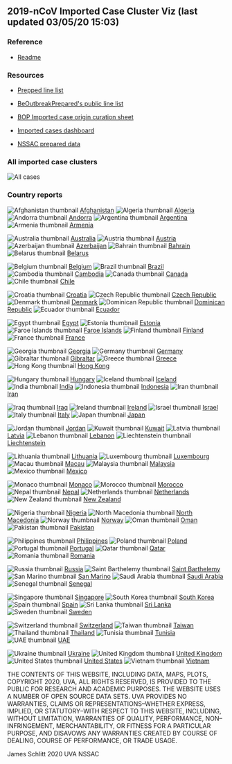 ## 2019-nCoV Imported Case Cluster Viz (last updated 03/05/20 15:03)


### Reference

* [Readme](https://github.com/SchlittDataSci/SchlittDataSci.github.io/blob/master/README.md)


### Resources

* [Prepped line list](cleaned_line_list.csv)

* [BeOutbreakPrepared's public line list](https://github.com/beoutbreakprepared/nCoV2019)

* [BOP Imported case origin curation sheet](https://docs.google.com/spreadsheets/d/1s2j-RmkO8C69HtrELpNMipkG5ftPJqCPEzGRAxIukFY/edit#gid=0)

* [Imported cases dashboard](https://datastudio.google.com/reporting/f6ad0988-f203-45f8-8d18-5d726c1d2d8b)

* [NSSAC prepared data](https://github.com/SchlittDataSci/SchlittDataSci.github.io/tree/master/data)


### All imported case clusters

![All cases](cluster_analysis/all_imported_cases_NIHFogarty.png)

### Country reports
![Afghanistan thumbnail](thumbnails/Afghanistan_thumbnail.png)  [Afghanistan](country_reports/Afghanistan_report.md)             ![Algeria thumbnail](thumbnails/Algeria_thumbnail.png)  [Algeria](country_reports/Algeria_report.md)             ![Andorra thumbnail](thumbnails/Andorra_thumbnail.png)  [Andorra](country_reports/Andorra_report.md)             ![Argentina thumbnail](thumbnails/Argentina_thumbnail.png)  [Argentina](country_reports/Argentina_report.md)             ![Armenia thumbnail](thumbnails/Armenia_thumbnail.png)  [Armenia](country_reports/Armenia_report.md)

![Australia thumbnail](thumbnails/Australia_thumbnail.png)  [Australia](country_reports/Australia_report.md)             ![Austria thumbnail](thumbnails/Austria_thumbnail.png)  [Austria](country_reports/Austria_report.md)             ![Azerbaijan thumbnail](thumbnails/Azerbaijan_thumbnail.png)  [Azerbaijan](country_reports/Azerbaijan_report.md)             ![Bahrain thumbnail](thumbnails/Bahrain_thumbnail.png)  [Bahrain](country_reports/Bahrain_report.md)             ![Belarus thumbnail](thumbnails/Belarus_thumbnail.png)  [Belarus](country_reports/Belarus_report.md)

![Belgium thumbnail](thumbnails/Belgium_thumbnail.png)  [Belgium](country_reports/Belgium_report.md)             ![Brazil thumbnail](thumbnails/Brazil_thumbnail.png)  [Brazil](country_reports/Brazil_report.md)             ![Cambodia thumbnail](thumbnails/Cambodia_thumbnail.png)  [Cambodia](country_reports/Cambodia_report.md)             ![Canada thumbnail](thumbnails/Canada_thumbnail.png)  [Canada](country_reports/Canada_report.md)             ![Chile thumbnail](thumbnails/Chile_thumbnail.png)  [Chile](country_reports/Chile_report.md)

![Croatia thumbnail](thumbnails/Croatia_thumbnail.png)  [Croatia](country_reports/Croatia_report.md)             ![Czech Republic thumbnail](thumbnails/Czech_Republic_thumbnail.png)  [Czech Republic](country_reports/Czech_Republic_report.md)             ![Denmark thumbnail](thumbnails/Denmark_thumbnail.png)  [Denmark](country_reports/Denmark_report.md)             ![Dominican Republic thumbnail](thumbnails/Dominican_Republic_thumbnail.png)  [Dominican Republic](country_reports/Dominican_Republic_report.md)             ![Ecuador thumbnail](thumbnails/Ecuador_thumbnail.png)  [Ecuador](country_reports/Ecuador_report.md)

![Egypt thumbnail](thumbnails/Egypt_thumbnail.png)  [Egypt](country_reports/Egypt_report.md)             ![Estonia thumbnail](thumbnails/Estonia_thumbnail.png)  [Estonia](country_reports/Estonia_report.md)             ![Faroe Islands thumbnail](thumbnails/Faroe_Islands_thumbnail.png)  [Faroe Islands](country_reports/Faroe_Islands_report.md)             ![Finland thumbnail](thumbnails/Finland_thumbnail.png)  [Finland](country_reports/Finland_report.md)             ![France thumbnail](thumbnails/France_thumbnail.png)  [France](country_reports/France_report.md)

![Georgia thumbnail](thumbnails/Georgia_thumbnail.png)  [Georgia](country_reports/Georgia_report.md)             ![Germany thumbnail](thumbnails/Germany_thumbnail.png)  [Germany](country_reports/Germany_report.md)             ![Gibraltar thumbnail](thumbnails/Gibraltar_thumbnail.png)  [Gibraltar](country_reports/Gibraltar_report.md)             ![Greece thumbnail](thumbnails/Greece_thumbnail.png)  [Greece](country_reports/Greece_report.md)             ![Hong Kong thumbnail](thumbnails/Hong_Kong_thumbnail.png)  [Hong Kong](country_reports/Hong_Kong_report.md)

![Hungary thumbnail](thumbnails/Hungary_thumbnail.png)  [Hungary](country_reports/Hungary_report.md)             ![Iceland thumbnail](thumbnails/Iceland_thumbnail.png)  [Iceland](country_reports/Iceland_report.md)             ![India thumbnail](thumbnails/India_thumbnail.png)  [India](country_reports/India_report.md)             ![Indonesia thumbnail](thumbnails/Indonesia_thumbnail.png)  [Indonesia](country_reports/Indonesia_report.md)             ![Iran thumbnail](thumbnails/Iran_thumbnail.png)  [Iran](country_reports/Iran_report.md)

![Iraq thumbnail](thumbnails/Iraq_thumbnail.png)  [Iraq](country_reports/Iraq_report.md)             ![Ireland thumbnail](thumbnails/Ireland_thumbnail.png)  [Ireland](country_reports/Ireland_report.md)             ![Israel thumbnail](thumbnails/Israel_thumbnail.png)  [Israel](country_reports/Israel_report.md)             ![Italy thumbnail](thumbnails/Italy_thumbnail.png)  [Italy](country_reports/Italy_report.md)             ![Japan thumbnail](thumbnails/Japan_thumbnail.png)  [Japan](country_reports/Japan_report.md)

![Jordan thumbnail](thumbnails/Jordan_thumbnail.png)  [Jordan](country_reports/Jordan_report.md)             ![Kuwait thumbnail](thumbnails/Kuwait_thumbnail.png)  [Kuwait](country_reports/Kuwait_report.md)             ![Latvia thumbnail](thumbnails/Latvia_thumbnail.png)  [Latvia](country_reports/Latvia_report.md)             ![Lebanon thumbnail](thumbnails/Lebanon_thumbnail.png)  [Lebanon](country_reports/Lebanon_report.md)             ![Liechtenstein thumbnail](thumbnails/Liechtenstein_thumbnail.png)  [Liechtenstein](country_reports/Liechtenstein_report.md)

![Lithuania thumbnail](thumbnails/Lithuania_thumbnail.png)  [Lithuania](country_reports/Lithuania_report.md)             ![Luxembourg thumbnail](thumbnails/Luxembourg_thumbnail.png)  [Luxembourg](country_reports/Luxembourg_report.md)             ![Macau thumbnail](thumbnails/Macau_thumbnail.png)  [Macau](country_reports/Macau_report.md)             ![Malaysia thumbnail](thumbnails/Malaysia_thumbnail.png)  [Malaysia](country_reports/Malaysia_report.md)             ![Mexico thumbnail](thumbnails/Mexico_thumbnail.png)  [Mexico](country_reports/Mexico_report.md)

![Monaco thumbnail](thumbnails/Monaco_thumbnail.png)  [Monaco](country_reports/Monaco_report.md)             ![Morocco thumbnail](thumbnails/Morocco_thumbnail.png)  [Morocco](country_reports/Morocco_report.md)             ![Nepal thumbnail](thumbnails/Nepal_thumbnail.png)  [Nepal](country_reports/Nepal_report.md)             ![Netherlands thumbnail](thumbnails/Netherlands_thumbnail.png)  [Netherlands](country_reports/Netherlands_report.md)             ![New Zealand thumbnail](thumbnails/New_Zealand_thumbnail.png)  [New Zealand](country_reports/New_Zealand_report.md)

![Nigeria thumbnail](thumbnails/Nigeria_thumbnail.png)  [Nigeria](country_reports/Nigeria_report.md)             ![North Macedonia thumbnail](thumbnails/North_Macedonia_thumbnail.png)  [North Macedonia](country_reports/North_Macedonia_report.md)             ![Norway thumbnail](thumbnails/Norway_thumbnail.png)  [Norway](country_reports/Norway_report.md)             ![Oman thumbnail](thumbnails/Oman_thumbnail.png)  [Oman](country_reports/Oman_report.md)             ![Pakistan thumbnail](thumbnails/Pakistan_thumbnail.png)  [Pakistan](country_reports/Pakistan_report.md)

![Philippines thumbnail](thumbnails/Philippines_thumbnail.png)  [Philippines](country_reports/Philippines_report.md)             ![Poland thumbnail](thumbnails/Poland_thumbnail.png)  [Poland](country_reports/Poland_report.md)             ![Portugal thumbnail](thumbnails/Portugal_thumbnail.png)  [Portugal](country_reports/Portugal_report.md)             ![Qatar thumbnail](thumbnails/Qatar_thumbnail.png)  [Qatar](country_reports/Qatar_report.md)             ![Romania thumbnail](thumbnails/Romania_thumbnail.png)  [Romania](country_reports/Romania_report.md)

![Russia thumbnail](thumbnails/Russia_thumbnail.png)  [Russia](country_reports/Russia_report.md)             ![Saint Barthelemy thumbnail](thumbnails/Saint_Barthelemy_thumbnail.png)  [Saint Barthelemy](country_reports/Saint_Barthelemy_report.md)             ![San Marino thumbnail](thumbnails/San_Marino_thumbnail.png)  [San Marino](country_reports/San_Marino_report.md)             ![Saudi Arabia thumbnail](thumbnails/Saudi_Arabia_thumbnail.png)  [Saudi Arabia](country_reports/Saudi_Arabia_report.md)             ![Senegal thumbnail](thumbnails/Senegal_thumbnail.png)  [Senegal](country_reports/Senegal_report.md)

![Singapore thumbnail](thumbnails/Singapore_thumbnail.png)  [Singapore](country_reports/Singapore_report.md)             ![South Korea thumbnail](thumbnails/South_Korea_thumbnail.png)  [South Korea](country_reports/South_Korea_report.md)             ![Spain thumbnail](thumbnails/Spain_thumbnail.png)  [Spain](country_reports/Spain_report.md)             ![Sri Lanka thumbnail](thumbnails/Sri_Lanka_thumbnail.png)  [Sri Lanka](country_reports/Sri_Lanka_report.md)             ![Sweden thumbnail](thumbnails/Sweden_thumbnail.png)  [Sweden](country_reports/Sweden_report.md)

![Switzerland thumbnail](thumbnails/Switzerland_thumbnail.png)  [Switzerland](country_reports/Switzerland_report.md)             ![Taiwan thumbnail](thumbnails/Taiwan_thumbnail.png)  [Taiwan](country_reports/Taiwan_report.md)             ![Thailand thumbnail](thumbnails/Thailand_thumbnail.png)  [Thailand](country_reports/Thailand_report.md)             ![Tunisia thumbnail](thumbnails/Tunisia_thumbnail.png)  [Tunisia](country_reports/Tunisia_report.md)             ![UAE thumbnail](thumbnails/UAE_thumbnail.png)  [UAE](country_reports/UAE_report.md)

![Ukraine thumbnail](thumbnails/Ukraine_thumbnail.png)  [Ukraine](country_reports/Ukraine_report.md)             ![United Kingdom thumbnail](thumbnails/United_Kingdom_thumbnail.png)  [United Kingdom](country_reports/United_Kingdom_report.md)             ![United States thumbnail](thumbnails/United_States_thumbnail.png)  [United States](country_reports/United_States_report.md)             ![Vietnam thumbnail](thumbnails/Vietnam_thumbnail.png)  [Vietnam](country_reports/Vietnam_report.md)






THE CONTENTS OF THIS WEBSITE, INCLUDING DATA, MAPS, PLOTS, COPYRIGHT 2020, UVA, ALL RIGHTS RESERVED, IS PROVIDED TO THE PUBLIC FOR RESEARCH AND ACADEMIC PURPOSES. THE WEBSITE USES A NUMBER OF OPEN SOURCE DATA SETS. UVA PROVIDES NO WARRANTIES, CLAIMS OR REPRESENTATIONS–WHETHER EXPRESS, IMPLIED, OR STATUTORY–WITH RESPECT TO THIS WEBSITE, INCLUDING, WITHOUT LIMITATION, WARRANTIES OF QUALITY, PERFORMANCE, NON–INFRINGEMENT, MERCHANTABILITY, OR FITNESS FOR A PARTICULAR PURPOSE, AND DISAVOWS ANY WARRANTIES CREATED BY COURSE OF DEALING, COURSE OF PERFORMANCE, OR TRADE USAGE.




James Schlitt 2020 UVA NSSAC

<!-- Global site tag (gtag.js) - Google Analytics -->
<script async src="https://www.googletagmanager.com/gtag/js?id=UA-158816269-1"></script>
<script>
  window.dataLayer = window.dataLayer || [];
  function gtag(){dataLayer.push(arguments);}
  gtag('js', new Date());

  gtag('config', 'UA-158816269-1');
</script>